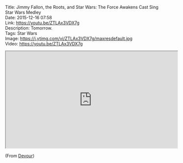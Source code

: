 Title: Jimmy Fallon, the Roots, and Star Wars: The Force Awakens Cast Sing Star Wars Medley  
Date: 2015-12-16 07:58  
Link: https://youtu.be/ZTLAx3VDX7g  
Description: Tomorrow.  
Tags: Star Wars  
Image: https://i.ytimg.com/vi/ZTLAx3VDX7g/maxresdefault.jpg  
Video: https://youtu.be/ZTLAx3VDX7g  

<!-- FitVids (http://fitvidsjs.com) -->
<script src="/js/fitvids.js"></script>
<script>
	$(document).ready(function(){
		$(".entry").fitVids();
	});
</script>

<iframe width="560" height="315" src="https://www.youtube.com/embed/ZTLAx3VDX7g" allowfullscreen></iframe>

(From [Devour][1])

[1]: http://devour.com/video/star-wars-the-force-awakens-cast-sings-star-wars-medley/ "Source post on Devour"